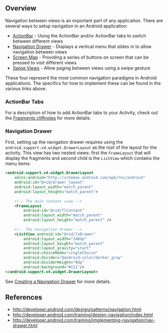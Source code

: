 ## Overview

Navigation between views is an important part of any application. There are several ways to setup navigation in an Android application:

 * [ActionBar](http://developer.android.com/design/patterns/actionbar.html) - Using the ActionBar and/or ActionBar tabs to switch between different views
 * [Navigation Drawer](http://developer.android.com/training/implementing-navigation/nav-drawer.html) - Displays a vertical menu that slides in to allow navigation between views 
 * [Screen Map](http://developer.android.com/training/design-navigation/descendant-lateral.html#buttons) - Providing a series of buttons on screen that can be pressed to visit different views
 * [Swipe Views](http://developer.android.com/training/implementing-navigation/lateral.html) - Allow paging between views using a swipe gesture

These four represent the most common navigation paradigms in Android applications. The specifics for how to implement these can be found in the various links above.

### ActionBar Tabs

For a description of how to add ActionBar tabs to your Activity, check out the [Fragments cliffnotes](https://github.com/thecodepath/android_guides/wiki/Creating-and-Using-Fragments#fragments-and-tabs) for more details.

### Navigation Drawer

First, setting up the navigation drawer requires using the `android.support.v4.widget.DrawerLayout` as the root of the layout for the activity. This view has two nested views: first the `FrameLayout` that will display the fragments and second child is the `ListView` which contains the menu items:

```xml
<android.support.v4.widget.DrawerLayout
    xmlns:android="http://schemas.android.com/apk/res/android"
    android:id="@+id/drawer_layout"
    android:layout_width="match_parent"
    android:layout_height="match_parent">
    
    <!-- The main content view -->
    <FrameLayout
        android:id="@+id/flContent"
        android:layout_width="match_parent"
        android:layout_height="match_parent" />
    
    <!-- The navigation drawer -->
    <ListView android:id="@+id/lvDrawer"
        android:layout_width="240dp"
        android:layout_height="match_parent"
        android:layout_gravity="start"
        android:choiceMode="singleChoice"
        android:divider="@android:color/darker_gray"
        android:dividerHeight="0dp"
        android:background="#111"/>
</android.support.v4.widget.DrawerLayout>
```

See [Creating a Navigation Drawer](http://developer.android.com/training/implementing-navigation/nav-drawer.html#top) for more details.

## References

 * <http://developer.android.com/design/patterns/navigation.html>
 * <http://developer.android.com/training/design-navigation/index.html>
 * <http://developer.android.com/training/implementing-navigation/nav-drawer.html>